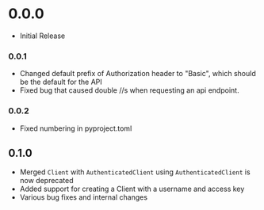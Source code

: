 # 0.0.0
* Initial Release
### 0.0.1
* Changed default prefix of Authorization header to "Basic", which should be the default for the API
* Fixed bug that caused double //s when requesting an api endpoint.
### 0.0.2
* Fixed numbering in pyproject.toml
## 0.1.0
* Merged `Client` with `AuthenticatedClient` using `AuthenticatedClient` is now deprecated
* Added support for creating a Client with a username and access key
* Various bug fixes and internal changes
